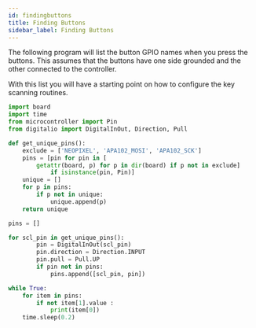 ```yaml
---
id: findingbuttons
title: Finding Buttons
sidebar_label: Finding Buttons
---
```


The following program will list the button GPIO names when you press the buttons.
This assumes that the buttons have one side grounded and the other connected to the controller.

With this list you will have a starting point on how to configure the key scanning routines.

``` python
import board
import time
from microcontroller import Pin
from digitalio import DigitalInOut, Direction, Pull

def get_unique_pins():
    exclude = ['NEOPIXEL', 'APA102_MOSI', 'APA102_SCK']
    pins = [pin for pin in [
        getattr(board, p) for p in dir(board) if p not in exclude]
            if isinstance(pin, Pin)]
    unique = []
    for p in pins:
        if p not in unique:
            unique.append(p)
    return unique

pins = []

for scl_pin in get_unique_pins():
        pin = DigitalInOut(scl_pin)
        pin.direction = Direction.INPUT
        pin.pull = Pull.UP
        if pin not in pins:
            pins.append([scl_pin, pin])

while True:
    for item in pins:
        if not item[1].value :
            print(item[0])
    time.sleep(0.2)
```